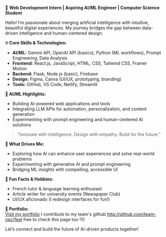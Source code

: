 💼 **Web Development Intern | Aspiring AI/ML Engineer | Computer Science Student**

Hello! I’m passionate about merging artificial intelligence with intuitive, beautiful digital experiences. My journey bridges the gap between data-driven intelligence and human-centered design.

**💡 Core Skills & Technologies:**

- **AI/ML:** Gemini API, OpenAI API (basics), Python (ML workflows), Prompt Engineering, Data Analysis  
- **Frontend:** React.js, JavaScript, HTML, CSS, Tailwind CSS, Framer Motion  
- **Backend:** Flask, Node.js (basic), Firebase  
- **Design:** Figma, Canva (UI/UX, prototyping, branding)  
- **Tools:** GitHub, VS Code, Netlify, Streamlit

**🤖 AI/ML Highlights:**

- Building AI-powered web applications and tools
- Integrating LLM APIs for automation, personalization, and content generation
- Experimenting with prompt engineering and human-centered AI solutions

> "Innovate with intelligence. Design with empathy. Build for the future."

**🌟 What Drives Me:**

- Exploring how AI can enhance user experiences and solve real-world problems
- Experimenting with generative AI and prompt engineering
- Bridging ML insights with compelling, accessible UI

**🎲 Fun Facts & Hobbies:**

- French tutor & language learning enthusiast
- Article writer for university events (Newspaper Club)
- UI/UX aficionado (I redesign interfaces for fun!)

**🔗 Portfolio:**  
[Visit my portfolio](https://github.com/Sunayana225/sunayana-portfolio)
I contribute to my team's github http://github.com/team-npc(feel free to check this page too !!!)

Let’s connect and build the future of AI-driven products together!
